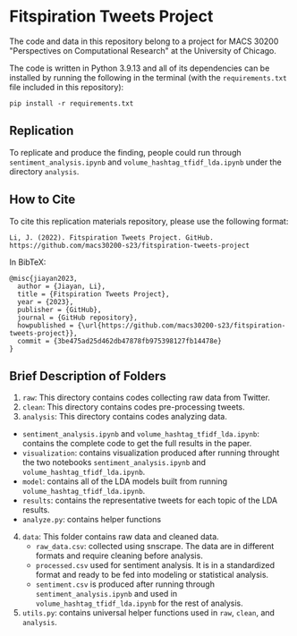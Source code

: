 # Fitspiration Tweets Project

The code and data in this repository belong to a project for MACS 30200 "Perspectives on Computational Research" at the University of Chicago.

The code is written in Python 3.9.13 and all of its dependencies can be installed by running the following in the terminal (with the `requirements.txt` file included in this repository):

```
pip install -r requirements.txt
```

## Replication
To replicate and produce the finding, people could run through `sentiment_analysis.ipynb` and `volume_hashtag_tfidf_lda.ipynb` under the directory `analysis`.

## How to Cite
To cite this replication materials repository, please use the following format:
```
Li, J. (2022). Fitspiration Tweets Project. GitHub. https://github.com/macs30200-s23/fitspiration-tweets-project
```
In BibTeX:
```
@misc{jiayan2023,
  author = {Jiayan, Li},
  title = {Fitspiration Tweets Project},
  year = {2023},
  publisher = {GitHub},
  journal = {GitHub repository},
  howpublished = {\url{https://github.com/macs30200-s23/fitspiration-tweets-project}},
  commit = {3be475ad25d462db47878fb975398127fb14478e}
}
```

## Brief Description of Folders
1. `raw`: This directory contains codes collecting raw data from Twitter.
2. `clean`: This directory contains codes pre-processing tweets.
3. `analysis`: This directory contains codes analyzing data.
  - `sentiment_analysis.ipynb` and `volume_hashtag_tfidf_lda.ipynb`: contains the complete code to get the full results in the paper.
  - `visualization`: contains visualization produced after running throught the two notebooks `sentiment_analysis.ipynb` and `volume_hashtag_tfidf_lda.ipynb`.
  - `model`: contains all of the LDA models built from running `volume_hashtag_tfidf_lda.ipynb`.
  - `results`: contains the representative tweets for each topic of the LDA results.
  - `analyze.py`: contains helper functions

4. `data`: This folder contains raw data and cleaned data. 
    - `raw_data.csv`: collected using snscrape. The data are in different formats and require cleaning before analysis.
    - `processed.csv` used for sentiment analysis. It is in a standardized format and ready to be fed into modeling or statistical analysis.
    - `sentiment.csv` is produced after running through `sentiment_analysis.ipynb` and used in `volume_hashtag_tfidf_lda.ipynb` for the rest of analysis.
5. `utils.py`: contains universal helper functions used in `raw`, `clean`, and `analysis`.